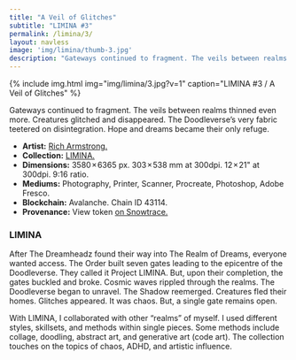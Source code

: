 ```yaml
---
title: "A Veil of Glitches"
subtitle: "LIMINA #3"
permalink: /limina/3/
layout: navless
image: 'img/limina/thumb-3.jpg'
description: "Gateways continued to fragment. The veils between realms thinned even more.  Creatures glitched and disappeared. The Doodleverse’s very fabric teetered on disintegration. Hope and dreams became their only refuge."
---
```

{% include img.html img="img/limina/3.jpg?v=1" caption="LIMINA #3 / A Veil of Glitches" %}

Gateways continued to fragment. The veils between realms thinned even more.  Creatures glitched and disappeared. The Doodleverse’s very fabric teetered on disintegration. Hope and dreams became their only refuge.

- **Artist:** [Rich Armstrong.](https://www.richarmstrong.net)
- **Collection:** [LIMINA.](https://www.richarmstrong.net/limina)
- **Dimensions:** 3580 × 6365 px. 303 × 538 mm at 300dpi. 12 × 21" at 300dpi. 9:16 ratio.
- **Mediums:** Photography, Printer, Scanner, Procreate, Photoshop, Adobe Fresco.
- **Blockchain:** Avalanche. Chain ID 43114.
- **Provenance:** View token [on Snowtrace.](https://snowtrace.io/nft/0xE83DB7fA84Ca2D12B4dcb126659CC09d28F67931/3?chainId=43114)

### LIMINA
After The Dreamheadz found their way into The Realm of Dreams, everyone wanted access. The Order built seven gates leading to the epicentre of the Doodleverse. They called it Project LIMINA. But, upon their completion, the gates buckled and broke. Cosmic waves rippled through the realms. The Doodleverse began to unravel. The Shadow reemerged. Creatures fled their homes. Glitches appeared. It was chaos. But, a single gate remains open.

With LIMINA, I collaborated with other “realms” of myself. I used different styles, skillsets, and methods within single pieces. Some methods include collage, doodling, abstract art, and generative art (code art). The collection touches on the topics of chaos, ADHD, and artistic influence.
